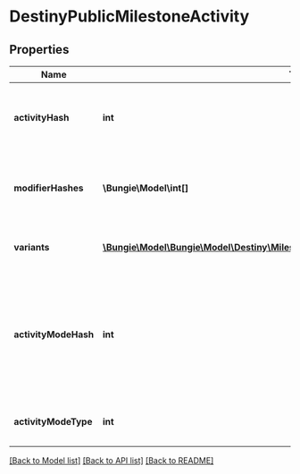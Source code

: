 # DestinyPublicMilestoneActivity

## Properties
Name | Type | Description | Notes
------------ | ------------- | ------------- | -------------
**activityHash** | **int** | The hash identifier of the activity that&#39;s been chosen to be considered the canonical \&quot;conceptual\&quot; activity definition. This may have many variants, defined herein. | [optional] 
**modifierHashes** | **\Bungie\Model\int[]** | The activity may have 0-to-many modifiers: if it does, this will contain the hashes to the DestinyActivityModifierDefinition that defines the modifier being applied. | [optional] 
**variants** | [**\Bungie\Model\\Bungie\Model\Destiny\Milestones\DestinyPublicMilestoneActivityVariant[]**](DestinyPublicMilestoneActivityVariant.md) | Every relevant variation of this conceptual activity, including the conceptual activity itself, have variants defined here. | [optional] 
**activityModeHash** | **int** | The hash identifier of the most specific Activity Mode under which this activity is played. This is useful for situations where the activity in question is - for instance - a PVP map, but it&#39;s not clear what mode the PVP map is being played under. If it&#39;s a playlist, this will be less specific: but hopefully useful in some way. | [optional] 
**activityModeType** | **int** | The enumeration equivalent of the most specific Activity Mode under which this activity is played. | [optional] 

[[Back to Model list]](../README.md#documentation-for-models) [[Back to API list]](../README.md#documentation-for-api-endpoints) [[Back to README]](../README.md)


